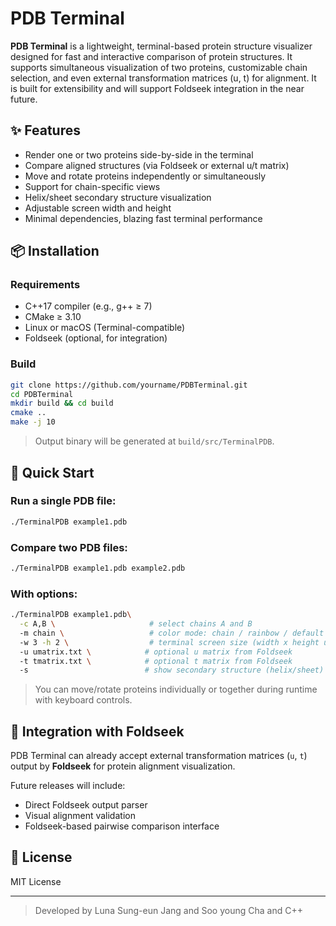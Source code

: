 # PDB Terminal

**PDB Terminal** is a lightweight, terminal-based protein structure visualizer designed for fast and interactive comparison of protein structures. It supports simultaneous visualization of two proteins, customizable chain selection, and even external transformation matrices (u, t) for alignment. It is built for extensibility and will support Foldseek integration in the near future.

## ✨ Features

* Render one or two proteins side-by-side in the terminal
* Compare aligned structures (via Foldseek or external u/t matrix)
* Move and rotate proteins independently or simultaneously
* Support for chain-specific views
* Helix/sheet secondary structure visualization
* Adjustable screen width and height
* Minimal dependencies, blazing fast terminal performance

## 📦 Installation

### Requirements

* C++17 compiler (e.g., g++ ≥ 7)
* CMake ≥ 3.10
* Linux or macOS (Terminal-compatible)
* Foldseek (optional, for integration)

### Build

```bash
git clone https://github.com/yourname/PDBTerminal.git
cd PDBTerminal
mkdir build && cd build
cmake ..
make -j 10
```

> Output binary will be generated at `build/src/TerminalPDB`.

## 🚀 Quick Start

### Run a single PDB file:

```bash
./TerminalPDB example1.pdb
```

### Compare two PDB files:

```bash
./TerminalPDB example1.pdb example2.pdb
```

### With options:

```bash
./TerminalPDB example1.pdb\
  -c A,B \                     # select chains A and B
  -m chain \                   # color mode: chain / rainbow / default
  -w 3 -h 2 \                  # terminal screen size (width x height units, 1~5)
  -u umatrix.txt \            # optional u matrix from Foldseek
  -t tmatrix.txt \            # optional t matrix from Foldseek
  -s                          # show secondary structure (helix/sheet)
```

> You can move/rotate proteins individually or together during runtime with keyboard controls.

## 🔗 Integration with Foldseek

PDB Terminal can already accept external transformation matrices (`u`, `t`) output by **Foldseek** for protein alignment visualization.

Future releases will include:

* Direct Foldseek output parser
* Visual alignment validation
* Foldseek-based pairwise comparison interface

## 📜 License

MIT License

---

> Developed by Luna Sung-eun Jang and Soo young Cha and C++
